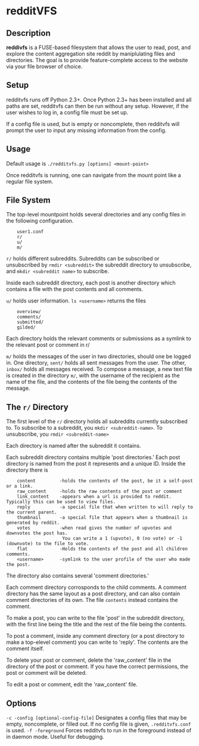 redditVFS
========


Description
-----------
**reddivfs** is a FUSE-based filesystem that allows the user to read, post, and explore the content aggregation site reddit by maniplulating files and directories. The goal is to provide feature-complete access to the website via your file browser of choice.

Setup
-----
redditvfs runs off Python 2.3+. Once Python 2.3+ has been installed and all paths are set, redditvfs can then be run without any setup. However, if the user wishes to log in, a config file must be set up.

If a config file is used, but is empty or noncomplete, then redditvfs will prompt the user to input any missing information from the config.

Usage
-----
Default usage is
`./redditvfs.py [options] <mount-point>`

Once redditvfs is running, one can navigate from the mount point like a regular file system.

File System
-----------

The top-level mountpoint holds several directories and any config files in the following configuration.

        user1.conf
        r/
        u/
        m/

`r/` holds different subreddits. Subreddits can be subscribed or unsubscribed by `rmdir <subreddit>` the subreddit directory to unsubscribe, and `mkdir <subreddit name>` to subscribe.

Inside each subreddit directory, each post is another directory which contains a file with the post contents and all comments.

`u/` holds user information. `ls <username>` returns the files

        overview/
        comments/
        submitted/
        gilded/

Each directory holds the relevant comments or submissions as a symlink to the relevant post or comment in r/

`m/` holds the messages of the user in two directories, should one be logged in. One directory, `sent/` holds all sent messages from the user. The other, `inbox/` holds all messages received. To compose a message, a new text file is created in the directory `m/`, with the username of the recipient as the name of the file, and the contents of the file being the contents of the message.

The `r/` Directory
------------------
The first level of the `r/` directory holds all subreddits currently subscribed to. To subscribe to a subreddit, you `mkdir <subreddit-name>`. To unsubscribe, you `rmdir <subreddit-name>`

Each directory is named after the subreddit it contains.

Each subreddit directory contains multiple 'post directories.' Each post directory is named from the post it represents and a unique ID. Inside the directory there is

        content         -holds the contents of the post, be it a self-post or a link. 
        raw_content     -holds the raw contents of the post or comment
        link_content    -appears when a url is provided to reddit. Typically this can be used to view files.
        reply           -a special file that when written to will reply to the current parent.
        thumbnail       -a special file that appears when a thumbnail is generated by reddit.
        votes           -when read gives the number of upvotes and downvotes the post has. 
                         You can write a 1 (upvote), 0 (no vote) or -1 (downvote) to the file to vote. 
        flat            -Holds the contents of the post and all children comments. 
        <username>      -symlink to the user profile of the user who made the post.

The directory also contains several 'comment directories.'

Each comment directory corrosponds to the child comments. A comment directory has the same layout as a post directory, and can also contain comment directories of its own. The file `contents` instead contains the comment.

To make a post, you can write to the file 'post' in the subreddit directory, with the first line being the title and the rest of the file being the contents.

To post a comment, inside any comment directory (or a post directory to make a top-elevel comment) you can write to 'reply'. The contents are the comment itself.

To delete your post or comment, delete the 'raw_content' file in the directory of the post or comment. If you have the correct permissions, the post or comment will be deleted.

To edit a post or comment, edit the 'raw_content' file.



Options
-------
`-c -config [optional-config-file]` Designates a config files that may be empty, noncomplete, or filled out. If no config file is given, `.redditvfs.conf` is used.
`-f -foreground` Forces redditvfs to run in the foreground instead of in daemon mode. Useful for debugging.
